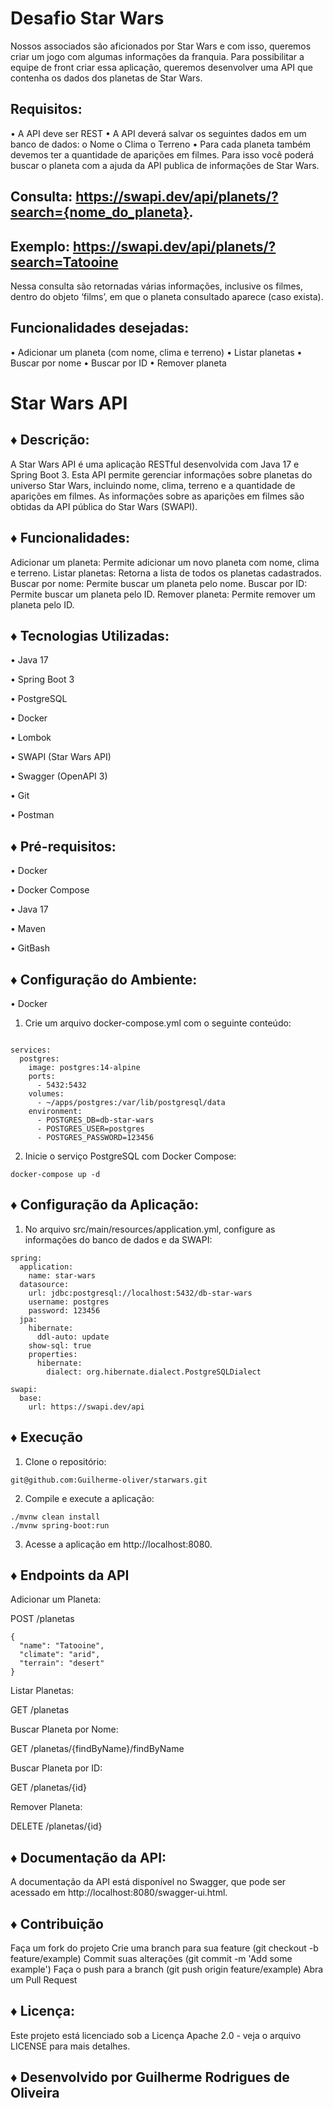 # Desafio Star Wars 
Nossos associados são aficionados por Star Wars e com isso, queremos criar um jogo com 
algumas informações da franquia. Para possibilitar a equipe de front criar essa aplicação, 
queremos desenvolver uma API que contenha os dados dos planetas de Star Wars. 
## Requisitos: 
• A API deve ser REST 
• A API deverá salvar os seguintes dados em um banco de dados: 
o Nome 
o Clima 
o Terreno 
• Para cada planeta também devemos ter a quantidade de aparições em filmes. Para isso 
você poderá buscar o planeta com a ajuda da API publica de informações de Star Wars. 
## Consulta: https://swapi.dev/api/planets/?search={nome_do_planeta}. 
## Exemplo:  https://swapi.dev/api/planets/?search=Tatooine 
Nessa consulta são retornadas várias informações, inclusive os filmes, dentro do objeto 
‘films’, em que o planeta consultado aparece (caso exista). 
## Funcionalidades desejadas: 
• Adicionar um planeta (com nome, clima e terreno) 
• Listar planetas 
• Buscar por nome 
• Buscar por ID 
• Remover planeta 

# Star Wars API

## ♦ Descrição:
A Star Wars API é uma aplicação RESTful desenvolvida com Java 17 e Spring Boot 3. Esta API permite gerenciar informações sobre planetas do universo Star Wars, incluindo nome, clima, terreno e a quantidade de aparições em filmes. As informações sobre as aparições em filmes são obtidas da API pública do Star Wars (SWAPI).

## ♦ Funcionalidades:
Adicionar um planeta: Permite adicionar um novo planeta com nome, clima e terreno.
Listar planetas: Retorna a lista de todos os planetas cadastrados.
Buscar por nome: Permite buscar um planeta pelo nome.
Buscar por ID: Permite buscar um planeta pelo ID.
Remover planeta: Permite remover um planeta pelo ID.

## ♦ Tecnologias Utilizadas:

• Java 17

• Spring Boot 3

• PostgreSQL

• Docker

• Lombok

• SWAPI (Star Wars API)

• Swagger (OpenAPI 3)

• Git

• Postman

## ♦ Pré-requisitos:

• Docker

• Docker Compose

• Java 17

• Maven

• GitBash

## ♦ Configuração do Ambiente:

• Docker

1. Crie um arquivo docker-compose.yml com o seguinte conteúdo:

```version: '3.9'

services:
  postgres:
    image: postgres:14-alpine
    ports:
      - 5432:5432
    volumes:
      - ~/apps/postgres:/var/lib/postgresql/data
    environment:
      - POSTGRES_DB=db-star-wars
      - POSTGRES_USER=postgres
      - POSTGRES_PASSWORD=123456
```
      
2. Inicie o serviço PostgreSQL com Docker Compose:
```
docker-compose up -d
```

## ♦ Configuração da Aplicação:

1. No arquivo src/main/resources/application.yml, configure as informações do banco de dados e da SWAPI:
```
spring:
  application:
    name: star-wars
  datasource:
    url: jdbc:postgresql://localhost:5432/db-star-wars
    username: postgres
    password: 123456
  jpa:
    hibernate:
      ddl-auto: update
    show-sql: true
    properties:
      hibernate:
        dialect: org.hibernate.dialect.PostgreSQLDialect

swapi:
  base:
    url: https://swapi.dev/api
```
## ♦ Execução

1. Clone o repositório:
```
git@github.com:Guilherme-oliver/starwars.git
```
2. Compile e execute a aplicação:
```
./mvnw clean install
./mvnw spring-boot:run
```

3. Acesse a aplicação em http://localhost:8080.

## ♦ Endpoints da API

Adicionar um Planeta:

POST /planetas
```
{
  "name": "Tatooine",
  "climate": "arid",
  "terrain": "desert"
}
```
Listar Planetas:

GET /planetas

Buscar Planeta por Nome:

GET /planetas/{findByName}/findByName

Buscar Planeta por ID:

GET /planetas/{id}

Remover Planeta:

DELETE /planetas/{id}

## ♦ Documentação da API:

A documentação da API está disponível no Swagger, que pode ser acessado em http://localhost:8080/swagger-ui.html.

## ♦ Contribuição

Faça um fork do projeto
Crie uma branch para sua feature (git checkout -b feature/example)
Commit suas alterações (git commit -m 'Add some example')
Faça o push para a branch (git push origin feature/example)
Abra um Pull Request

## ♦ Licença:
Este projeto está licenciado sob a Licença Apache 2.0 - veja o arquivo LICENSE para mais detalhes.

## ♦ Desenvolvido por Guilherme Rodrigues de Oliveira
